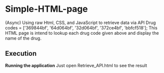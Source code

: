 # Simple-HTML-page
(Async) Using raw Html, CSS, and JavaScript to retrieve data via API 
Drug codes = ['369844bf', '64d064bf', '32d064bf', '372ce4bf', 'bbfcf518'];
This HTML page is intend to lookup each drug code given above and display the name of the drug. 

## Execution

**Running the application**
Just open Retrieve_API.html to see the result 
